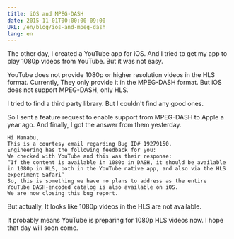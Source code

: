 ```yaml
---
title: iOS and MPEG-DASH
date: 2015-11-01T00:00:00-09:00
URL: /en/blog/ios-and-mpeg-dash
lang: en
---
```


The other day, I created a YouTube app for iOS.
And I tried to get my app to play 1080p videos from YouTube.
But it was not easy.

YouTube does not provide 1080p or higher resolution videos in the HLS format.
Currently, They only provide it in the MPEG-DASH format.
But iOS does not support MPEG-DASH, only HLS.

I tried to find a third party library. But I couldn't find any good ones.

So I sent a feature request to enable support from MPEG-DASH to Apple a year ago.
And finally, I got the answer from them yesterday.

```none
Hi Manabu,
This is a courtesy email regarding Bug ID# 19279150.
Engineering has the following feedback for you:
We checked with YouTube and this was their response:
“If the content is available in 1080p in DASH, it should be available in 1080p in HLS, both in the YouTube native app, and also via the HLS experiment Safari”
So, this is something we have no plans to address as the entire YouTube DASH-encoded catalog is also available on iOS.
We are now closing this bug report.
```

But actually, It looks like 1080p videos in the HLS are not available.

It probably means YouTube is preparing for 1080p HLS videos now.
I hope that day will soon come.
